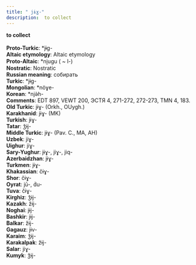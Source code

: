 ```yaml
---
title: " jɨɣ-"
description:  to collect
---
```

<strong> to collect</strong><br><br>
<strong>Proto-Turkic</strong>:  *jɨg-<br>
<strong>Altaic etymology</strong>:  Altaic etymology<br>
<strong> Proto-Altaic</strong>:  *ni̯ugu ( ~ l-)<br>
<strong>Nostratic</strong>:  Nostratic<br>
<strong>Russian meaning</strong>:  собирать<br>
<strong>Turkic</strong>:  *jɨg-<br>
<strong>Mongolian</strong>:  *nöɣe-<br>
<strong>Korean</strong>:  *njǝ̀h-<br>
<strong>Comments</strong>:  EDT 897, VEWT 200, ЭСТЯ 4, 271-272, 272-273, TMN 4, 183.<br>
<strong>Old Turkic</strong>:  jɨɣ- (Orkh., OUygh.)<br>
<strong>Karakhanid</strong>:  jɨɣ- (MK)<br>
<strong>Turkish</strong>:  jɨɣ-<br>
<strong>Tatar</strong>:  ǯɨj-<br>
<strong>Middle Turkic</strong>:  jɨɣ- (Pav. C., MA, AH)<br>
<strong>Uzbek</strong>:  jiɣ-<br>
<strong>Uighur</strong>:  jiɣ-<br>
<strong>Sary-Yughur</strong>:  jɨɣ-, jiɣ-, jiq-<br>
<strong>Azerbaidzhan</strong>:  jɨɣ-<br>
<strong>Turkmen</strong>:  jɨɣ-<br>
<strong>Khakassian</strong>:  čɨɣ-<br>
<strong>Shor</strong>:  čɨɣ-<br>
<strong>Oyrat</strong>:  jū-, d́u-<br>
<strong>Tuva</strong>:  čɨɣ-<br>
<strong>Kirghiz</strong>:  ǯɨj-<br>
<strong>Kazakh</strong>:  žɨj-<br>
<strong>Noghai</strong>:  jɨj-<br>
<strong>Bashkir</strong>:  jɨj-<br>
<strong>Balkar</strong>:  žɨj-<br>
<strong>Gagauz</strong>:  jɨv-<br>
<strong>Karaim</strong>:  ǯɨj-<br>
<strong>Karakalpak</strong>:  žɨj-<br>
<strong>Salar</strong>:  jiɣ-<br>
<strong>Kumyk</strong>:  ǯɨj-<br>


